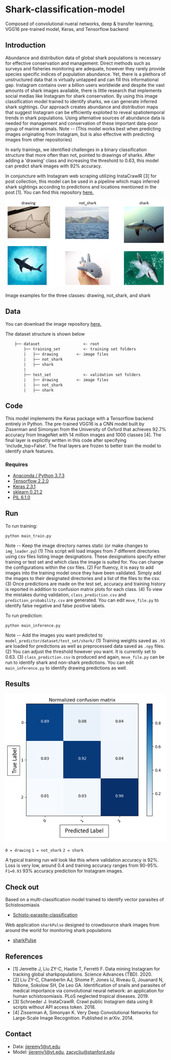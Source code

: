 # Shark-classification-model
Composed of convolutional nueral networks, deep & transfer learning, VGG16 pre-trained model, Keras, and Tensorflow backend

## Introduction
Abundance and distribution data of global shark populations is necessary for effective conservation and management. Direct methods such as surveys and fisheries monitoring are adequate, however they rarely provide species specific indices of population abundance. Yet, there is a plethora of unstructured data that is virtually untapped and can fill this informational gap. Instagram contains over a billion users worldwide and despite the vast amounts of shark images available, there is little research that implements social medias like Instagram for shark conservation. By using this image classification model trained to identify sharks, we can generate inferred shark sightings. Our approach creates abundance and distribution maps that suggest Instagram can be efficiently exploited to reveal spatiotemporal trends in shark populations. Using alternative sources of abundance data is needed for management and conservation of these important data-poor group of marine animals. 
Note -- (This model works best when predicting images originating from Instagram, but is also effective with predicting images from other repositories)

In early trainings, we identified challenges in a binary classification structure that more often than not, pointed to drawings of sharks. After adding a 'drawing' class and increasing the threshold to 0.63, this model can predict shark images with 92% accuracy.

In conjuncture with Instagram web scraping utilizing InstaCrawlR [3] for post collection, this model can be used in a pipeline which maps inferred shark sightings according to predictions and locations mentioned in the post [1]. You can find this repository [here.](https://github.com/JeremyFJ/Instagram_sharkSighting)

![image_sample1.png](image_sample1.PNG)

Image examples for the three classes: drawing, not_shark, and shark

## Data
You can download the image repository [here.](https://drive.google.com/drive/folders/1iM__3vys_NrjWMmppbo2k1zsXxWPEB3h?usp=sharing)

The dataset structure is shown below
```
    ├── dataset                   <- root
        ├── training_set          <- training set folders
        |   ├── drawing        <- image files
        |   ├── not_shark           
        |   ├── shark
        |  
        ├── test_set              <- validation set folders
        |   ├── drawing        <- image files
        |   ├── not_shark           
        |   ├── shark
``` 
## Code
This model implements the Keras package with a Tensorflow backend entirely in Python. The pre-trained VGG16 is a CNN model built by Zisserman and Simonyan from the University of Oxford that achieves 92.7% accuracy from ImageNet with 14 million images and 1000 classes [4]. The final layer is explicitly written in this code after specifying 'include_top=False'. The final layers are frozen to better train the model to identify shark features. 

### Requires
- [Anaconda / Python 3.7.3](https://www.anaconda.com/products/individual)
- [Tensorflow 2.2.0](https://www.tensorflow.org/)
- [Keras 2.3.1](https://keras.io/)
- [sklearn 0.21.2](https://scikit-learn.org/stable/)
- [PIL 6.1.0](https://pillow.readthedocs.io/en/stable/)

## Run
To run training:
```
python main_train.py
```
Note -- Keep the image directory names static (or make changes to `img_loader.py`)
(1) This script will load images from 7 different directories using csv files listing image designations. These designations specify either training or test set and which class the image is suited for. You can change the configurations within the csv files. 
(2) For fluency, it is easy to add images into the training model once they have been validated. Simply add the images to their designated directories and a list of the files to the csv. 
(3) Once predictions are made on the test set, accuracy and training history is reported in addition to confusion matrix plots for each class.
(4) To view the mistakes during validation, `class_prediction.csv` and `prediction_probability.csv` are generated. You can edit `move_file.py` to identify false negative and false positive labels.

To run prediction:
```
python main_inference.py
```
Note -- Add the images you want predicted to `model_predictor/dataset/test_set/shark/` 
(1) Training weights saved as `.h5` are loaded for predictions as well as preprocessed data saved as `.npy` files.
(2) You can adjust the threshold however you want. It is currently set to 0.63.
(3) `class_prediction.csv` is produced and again, `move_file.py` can be run to identify shark and non-shark predictions. You can edit `main_inference.py` to identify drawing predictions as well. 

## Results

![confusion_matrix](cm_norm.PNG)

`0 = drawing`
`1 = not_shark`
`2 = shark`

A typical training run will look like this where validation accuracy is 92%. Loss is very low, around 0.4 and training accuracy ranges from 90-95%. `F1=0.93` 93% accuracy prediction for Instagram images. 

## Check out
Based on a multi-classification model trained to identify vector parasites of Schistosomiasis
- [Schisto-parasite-classification](https://github.com/deleo-lab/schisto-parasite-classification)

Web application `sharkPulse` designed to crowdsource shark images from around the world for monitoring shark populations 
- [sharkPulse](http://sharkpulse.org/)

## References
- [1] Jenrette J, Liu ZY-C, Hastie T, Ferretti F. Data mining Instagram for tracking global sharkpopulations. Science Advances (TBD). 2020.
- [2] Liu ZY-C, Chamberlin AJ, Shome P, Jones IJ, Riveau G, Jouanard N, Ndione, Sokolow SH, De Leo GA. Identification of snails and parasites of medical importance via convolutional neural network: an application for human schistosomiasis. PLoS neglected tropical diseases. 2019.
- [3] Schroeder J. InstaCrawlR. Crawl public Instagram data using R scripts without API access token. 2018. 
- [4] Zisserman A, Simonyan K. Very Deep Convolutional Networks for Large-Scale Image Recognition. Published in arXiv. 2014.

## Contact
- Data: jjeremy1@vt.edu
- Model: jjeremy1@vt.edu, zacycliu@stanford.edu
